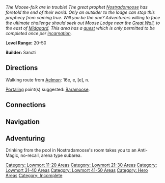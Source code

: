 *The Moose-folk are in trouble! The great prophet
[Nostradomoose](Nostradomoose "wikilink") has foretold the end of their
world. Only an outsider to the lodge can stop this prophecy from coming
true. Will you be the one? Adventurers willing to face the ultimate
challenge should seek out Moose Lodge near the [Great
Wall](:Category:_Highways/Great_Wall "wikilink"), to the east of
[Midgaard](:Category:_Midgaard "wikilink"). This area has a
[quest](Ultimoose_Power_Quest "wikilink") which is only permitted to be
completed once per [incarnation](Incarnations "wikilink").*

**Level Range:** 20-50

**Builder:** Sancti

## Directions

Walking route from [Aelmon](Aelmon "wikilink"): 16e, e, \[e\], n.

[Portaling](Portal "wikilink") point(s) suggested:
[Baramoose](Baramoose "wikilink").

## Connections

## Navigation

## Adventuring

Drinking from the pool in Nostradamoose's room takes you to an
Anti-Magic, no-recall, arena type subarea.

[Category: Lowmort 11-20
Areas](Category:_Lowmort_11-20_Areas "wikilink") [Category: Lowmort
21-30 Areas](Category:_Lowmort_21-30_Areas "wikilink") [Category:
Lowmort 31-40 Areas](Category:_Lowmort_31-40_Areas "wikilink")
[Category: Lowmort 41-50
Areas](Category:_Lowmort_41-50_Areas "wikilink") [Category: Hero
Areas](Category:_Hero_Areas "wikilink") [Category:
Incomplete](Category:_Incomplete "wikilink")
